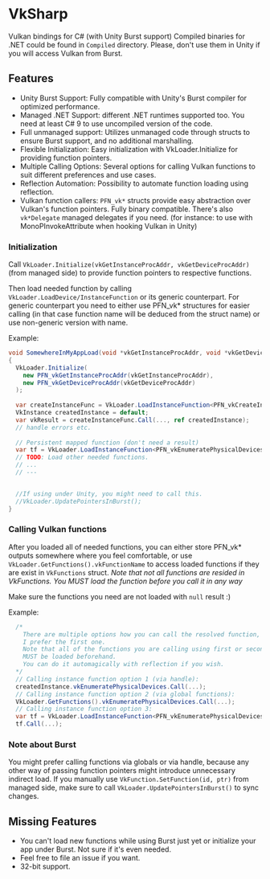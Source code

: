 # VkSharp
Vulkan bindings for C# (with Unity Burst support)
Compiled binaries for .NET could be found in `Compiled` directory. Please, don't use them in Unity if you will access Vulkan from Burst.

## Features
* Unity Burst Support: Fully compatible with Unity's Burst compiler for optimized performance.
* Managed .NET Support: different .NET runtimes supported too. You need at least C# 9 to use uncompiled version of the code.
* Full unmanaged support: Utilizes unmanaged code through structs to ensure Burst support, and no additional marshalling.
* Flexible Initialization: Easy initialization with VkLoader.Initialize for providing function pointers.
* Multiple Calling Options: Several options for calling Vulkan functions to suit different preferences and use cases.
* Reflection Automation: Possibility to automate function loading using reflection.
* Vulkan function callers: `PFN_vk*` structs provide easy abstraction over Vulkan's function pointers. Fully binary compatible. There's also `vk*Delegate` managed delegates if you need. (for instance: to use with MonoPInvokeAttribute when hooking Vulkan in Unity)
### Initialization

Call `VkLoader.Initialize(vkGetInstanceProcAddr, vkGetDeviceProcAddr)` (from managed side) to provide function pointers to respective functions.

Then load needed function by calling `VkLoader.LoadDevice/InstanceFunction` or its generic counterpart.
For generic counterpart you need to either use PFN_vk* structures for easier calling (in that case function name will be deduced from the struct name)
or use non-generic version with name. 

Example:
```cs
void SomewhereInMyAppLoad(void *vkGetInstanceProcAddr, void *vkGetDeviceProcAddr)
{
  VkLoader.Initialize(
    new PFN_vkGetInstanceProcAddr(vkGetInstanceProcAddr),
    new PFN_vkGetDeviceProcAddr(vkGetDeviceProcAddr)
  );
  
  var createInstanceFunc = VkLoader.LoadInstanceFunction<PFN_vkCreateInstance>(default);
  VkInstance createdInstance = default;
  var vkResult = createInstanceFunc.Call(..., ref createdInstance);
  // handle errors etc.
  
  // Persistent mapped function (don't need a result)
  var tf = VkLoader.LoadInstanceFunction<PFN_vkEnumeratePhysicalDevices>(createdInstance);
  // TODO: Load other needed functions.
  // ...
  // ---


  //If using under Unity, you might need to call this.
  //VkLoader.UpdatePointersInBurst();
}
```

### Calling Vulkan functions
After you loaded all of needed functions, you can either store PFN_vk* outputs somewhere where you feel comfortable,
or use `VkLoader.GetFunctions().vkFunctionName` to access loaded functions if they are exist in `VkFunctions` struct.
*Note that not all functions are resided in VkFunctions.*
*You MUST load the function before you call it in any way*

Make sure the functions you need are not loaded with `null` result :)

Example:
```cs
  /*
    There are multiple options how you can call the resolved function,
    I prefer the first one.
    Note that all of the functions you are calling using first or second option
    MUST be loaded beforehand.
    You can do it automagically with reflection if you wish.
  */
  // Calling instance function option 1 (via handle):
  createdInstance.vkEnumeratePhysicalDevices.Call(...);
  // Calling instance function option 2 (via global functions):
  VkLoader.GetFunctions().vkEnumeratePhysicalDevices.Call(...);
  // Calling instance function option 3:
  var tf = VkLoader.LoadInstanceFunction<PFN_vkEnumeratePhysicalDevices>(createdInstance);
  tf.Call(...);
```

### Note about Burst
You might prefer calling functions via globals or via handle, because any other way of passing function pointers might introduce unnecessary indirect load.
If you manually use `VkFunction.SetFunction(id, ptr)` from managed side, make sure to call `VkLoader.UpdatePointersInBurst()` to sync changes.

## Missing Features
* You can't load new functions while using Burst just yet or initialize your app under Burst. Not sure if it's even needed.
* Feel free to file an issue if you want.
* 32-bit support.
